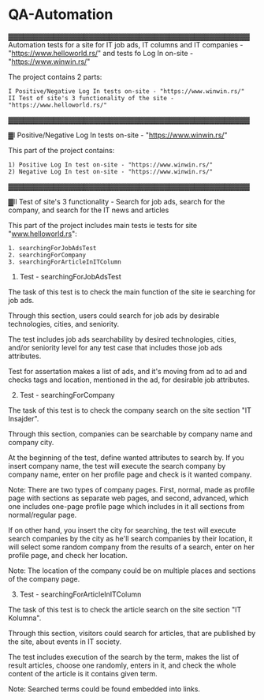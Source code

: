 # QA-Automation

▓▓▓▓▓▓▓▓▓▓▓▓▓▓▓▓▓▓▓▓▓▓▓▓▓▓▓▓▓▓▓▓▓▓▓▓▓▓▓▓▓▓▓▓▓▓▓▓
Automation tests for a site for IT job ads, IT columns and IT companies - "https://www.helloworld.rs/" and tests fo Log In on-site - "https://www.winwin.rs/"

The project contains 2 parts:

	I Positive/Negative Log In tests on-site - "https://www.winwin.rs/"
	II Test of site's 3 functionality of the site - "https://www.helloworld.rs/"
  
▓▓▓▓▓▓▓▓▓▓▓▓▓▓▓▓▓▓▓▓▓▓▓▓▓▓▓▓▓▓▓▓▓▓▓▓▓▓▓▓▓▓▓▓▓▓▓▓

▓I 	Positive/Negative Log In tests on-site - "https://www.winwin.rs/"

This part of the project contains:

	1) Positive Log In test on-site - "https://www.winwin.rs/"
	2) Negative Log In test on-site - "https://www.winwin.rs/"

▓▓▓▓▓▓▓▓▓▓▓▓▓▓▓▓▓▓▓▓▓▓▓▓▓▓▓▓▓▓▓▓▓▓▓▓▓▓▓▓▓▓▓▓▓▓▓▓

▓II	  Test of site's 3 functionality - Search for job ads, search for the company, and search for the IT news and articles

This part of the project includes main tests ie tests for site "www.helloworld.rs":

	1. searchingForJobAdsTest
	2. searchingForCompany
	3. searchingForArticleInITColumn

1. Test - searchingForJobAdsTest

The task of this test is to check the main function of the site ie searching for job ads.

Through this section, users could search for job ads by desirable technologies, cities, and seniority.

The test includes job ads searchability by desired technologies, cities, and/or seniority level for any test case that includes those job ads attributes.

Test for assertation makes a list of ads, and it's moving from ad to ad and checks tags and location, mentioned in the ad, for desirable job attributes.

2. Test - searchingForCompany

The task of this test is to check the company search on the site section "IT Insajder".

Through this section, companies can be searchable by company name and company city.

At the beginning of the test, define wanted attributes to search by. 
If you insert company name, the test will execute the search company by company name, enter on her profile page and check is it wanted company.

Note: There are two types of company pages. First, normal, made as profile page with sections as separate web pages, and second, advanced, which one includes one-page profile page which includes in it all sections from normal/regular page.

If on other hand, you insert the city for searching, the test will execute search companies by the city as he'll search companies by their location, it will select some random company from the results of a search, enter on her profile page, and check her location. 

Note: The location of the company could be on multiple places and sections of the company page.

3. Test - searchingForArticleInITColumn

The task of this test is to check the article search on the site section "IT Kolumna".

Through this section, visitors could search for articles, that are published by the site, about events in IT society.

The test includes execution of the search by the term, makes the list of result articles, choose one randomly, enters in it, and check the whole content of the article is it contains given term.

Note: Searched terms could be found embedded into links.
